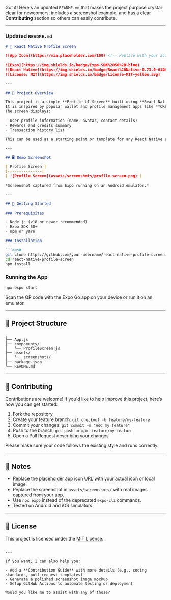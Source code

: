 Got it! Here's an updated `README.md` that makes the project purpose crystal clear for newcomers, includes a screenshot example, and has a clear **Contributing** section so others can easily contribute.

---

### Updated `README.md`

````markdown
# 🚗 React Native Profile Screen

![App Icon](https://via.placeholder.com/100) <!-- Replace with your actual icon -->

![Expo](https://img.shields.io/badge/Expo-SDK%2050%2B-blue)
![React Native](https://img.shields.io/badge/React%20Native-0.73.0-61DAFB?logo=react)
![License: MIT](https://img.shields.io/badge/License-MIT-yellow.svg)

---

## 🧭 Project Overview

This project is a simple **Profile UI Screen** built using **React Native** with **Expo**.  
It is inspired by popular wallet and profile management apps like **CRED**, showcasing a clean and modern interface.  
The screen displays:

- User profile information (name, avatar, contact details)  
- Rewards and credits summary  
- Transaction history list  

This can be used as a starting point or template for any React Native app that requires user profile functionality.

---

## 🖥️ Demo Screenshot

| Profile Screen |
|---------------|
| ![Profile Screen](assets/screenshots/profile-screen.png) |

*Screenshot captured from Expo running on an Android emulator.*

---

## 🚀 Getting Started

### Prerequisites

- Node.js (v18 or newer recommended)  
- Expo SDK 50+  
- npm or yarn  

### Installation

```bash
git clone https://github.com/your-username/react-native-profile-screen.git
cd react-native-profile-screen
npm install
````

### Running the App

```bash
npx expo start
```

Scan the QR code with the Expo Go app on your device or run it on an emulator.

---

## 📂 Project Structure

```
.
├── App.js
├── components/
│   └── ProfileScreen.js
├── assets/
│   └── screenshots/
├── package.json
└── README.md
```

---

## 🤝 Contributing

Contributions are welcome! If you'd like to help improve this project, here’s how you can get started:

1. Fork the repository
2. Create your feature branch: `git checkout -b feature/my-feature`
3. Commit your changes: `git commit -m "Add my feature"`
4. Push to the branch: `git push origin feature/my-feature`
5. Open a Pull Request describing your changes

Please make sure your code follows the existing style and runs correctly.

---

## 📌 Notes

* Replace the placeholder app icon URL with your actual icon or local image.
* Replace the screenshot in `assets/screenshots/` with real images captured from your app.
* Use `npx expo` instead of the deprecated `expo-cli` commands.
* Tested on Android and iOS simulators.

---

## 📜 License

This project is licensed under the [MIT License](LICENSE).

```

---

If you want, I can also help you:

- Add a **Contribution Guide** with more details (e.g., coding standards, pull request templates)  
- Generate a polished screenshot image mockup  
- Setup GitHub Actions to automate testing or deployment  

Would you like me to assist with any of those?
```
